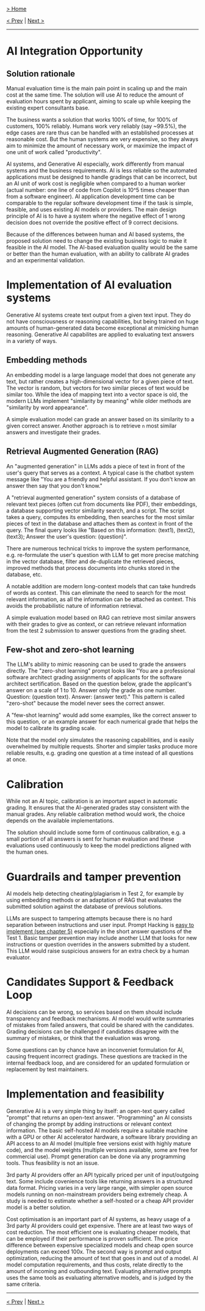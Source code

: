 [> Home](../readme.md)

[< Prev](../3.Requirements/non-functional-requirements.md)  |  [Next >](../4.Prolem-background/legacy-system-challenges.md)

---

# AI Integration Opportunity


## Solution rationale

Manual evaluation time is the main pain point in scaling up and the main cost at the same time. The solution will use AI to reduce the amount of evaluation hours spent by applicant, aiming to scale up while keeping the existing expert consultants base. 

The business wants a solution that works 100% of time, for 100% of customers, 100% reliably. Humans work very reliably (say ~99.5%), the edge cases are rare thus can be handled with an established processes at reasonable cost. But the human systems are very expensive, so they always aim to minimize the amount of necessary work, or maximize the impact of one unit of work called "productivity".

AI systems, and Generative AI especially, work differently from manual systems and the business requirements. AI is less reliable so the automated applications must be designed to handle gradings that can be incorrect, but an AI unit of work cost is negligible when compared to a human worker (actual number: one line of code from Copilot is 10^5 times cheaper than from a software engineer). AI application development time can be comparable to the regular software development time if the task is simple, feasible, and uses existing AI models or providers. The main design principle of AI is to have a system where the negative effect of 1 wrong decision does not override the positive effect of 9 correct decisions.

Because of the differences between human and AI based systems, the proposed solution need to change the existing business logic to make it feasible in the AI model. The AI-based evaluation quality would be the same or better than the human evaluation, with an ability to calibrate AI grades and an experimental validation.


# Implementation of AI evaluation systems

Generative AI systems create text output from a given text input. They do not have consciousness or reasoning capabilities, but being trained on huge amounts of human-generated data become exceptional at mimicking human reasoning. Generative AI capabilites are applied to evaluating text answers in a variety of ways.


## Embedding methods

An embedding model is a large language model that does not generate any text, but rather creates a high-dimensional vector for a given piece of text. The vector is random, but vectors for two similar pieces of text would be similar too. While the idea of mapping text into a vector space is old, the modern LLMs implement "similarity by meaning" while older methods are "similarity by word appearance".

A simple evaluation model can grade an answer based on its similarity to a given correct answer. Another approach is to retrieve `n` most similar answers and investigate their grades.


## Retrieval Augmented Generation (RAG)

An "augmented generation" in LLMs adds a piece of text in front of the user's query that serves as a context. A typical case is the chatbot system message like "You are a friendly and helpful assistant. If you don't know an answer then say that you don't know." 

A "retrieval augmented generation" system consists of a database of relevant text pieces (often cut from documents like PDF), their embeddings, a database supporting vector similarity search, and a script. The script takes a query, computes its embedding, then searches for the most similar pieces of text in the database and attaches them as context in front of the query. The final query looks like "Based on this information: (text1), (text2), (text3); Answer the user's question: (question)".

There are numerous technical tricks to improve the system performance, e.g. re-formulate the user's question with LLM to get more precise matching in the vector database, filter and de-duplicate the retrieved pieces, improved methods that process documents into chunks stored in the database, etc.

A notable addition are modern long-context models that can take hundreds of words as context. This can eliminate the need to search for the most relevant information, as all the information can be attached as context. This avoids the probabilistic nature of information retrieval.

A simple evaluation model based on RAG can retrieve most similar answers with their grades to give as context, or can retrieve relevant information from the test 2 submission to answer questions from the grading sheet.


## Few-shot and zero-shot learning

The LLM's ability to mimic reasoning can be used to grade the answers directly. The "zero-shot learning" prompt looks like "You are a professional software architect grading assignments of applicants for the software architect sertification. Based on the question below, grade the applicant's answer on a scale of 1 to 10. Answer only the grade as one number. Question: (question text). Answer: (answer text)." This pattern is called "zero-shot" because the model never sees the correct answer.

A "few-shot learning" would add some examples, like the correct answer to this question, or an example answer for each numerical grade that helps the model to calibrate its grading scale.

Note that the model only simulates the reasoning capabilities, and is easily overwhelmed by multiple requests. Shorter and simpler tasks produce more reliable results, e.g. grading one question at a time instead of all questions at once.


# Calibration

While not an AI topic, calibration is an important aspect in automatic grading. It ensures that the AI-generated grades stay consistent with the manual grades. Any reliable calibration method would work, the choice depends on the available implementations.

The solution should include some form of continuous calibration, e.g. a small portion of all answers is sent for human evaluation and these evaluations used continuously to keep the model predictions aligned with the human ones.


# Guardrails and tamper prevention

AI models help detecting cheating/plagiarism in Test 2, for example by using embedding methods or an adaptation of RAG that evaluates the submitted solution against the database of previous solutions.

LLMs are suspect to tampering attempts because there is no hard separation between instructions and user input. Prompt Hacking is [easy to implement (see chapter 5)](../references.md#llm-hacks) especially in the short answer questions of the Test 1. Basic tamper prevention may include another LLM that looks for new instructions or question overrides in the answers submitted by a student. This LLM would raise suspicious answers for an extra check by a human evaluator.


# Candidates Support & Feedback Loop

AI decisions can be wrong, so services based on them should include transparency and feedback mechanisms. AI model would write summaries of mistakes from failed answers, that could be shared with the candidates. Grading decisions can be challenged if candidates disagree with the summary of mistakes, or think that the evaluation was wrong.

Some questions can by chance have an inconveniet formulation for AI, causing frequent incorrect gradings. These questions are tracked in the internal feedback loop, and are considered for an updated formulation or replacement by test maintainers.


# Implementation and feasibility

Generative AI is a very simple thing by itself: an open-text query called "prompt" that returns an open-text answer. "Programming" an AI consists of changing the prompt by adding instructions or relevant context information. The basic self-hosted AI models require a suitable machine with a GPU or other AI accelerator hardware, a software library providing an API access to an AI model (multiple free versions exist with highly mature code), and the model weights (multiple versions available, some are free for commercial use). Prompt generation can be done via any programming tools. Thus feasibility is not an issue.

3rd party AI providers offer an API typically priced per unit of input/outgoing text. Some include covenience tools like returning answers in a structured data format. Pricing varies in a very large range, with simpler open source models running on non-mainstream providers being extremely cheap. A study is needed to estimate whether a self-hosted or a cheap API provider model is a better solution.


Cost optimisation is an important part of AI systems, as heavy usage of a 3rd party AI providers could get expensive. There are at least two ways of cost reduction. The most efficient one is evaluating cheaper models, that can be employed if their performance is proven sufficient. The price difference between expensive specialized models and cheap open source deployments can exceed 100x. The second way is prompt and output optimization, reducing the amount of text that goes in and out of a model. AI model computation requirements, and thus costs, relate directly to the amount of incoming and outbounding text. Evaluating alternative prompts uses the same tools as evaluating alternative models, and is judged by the same criteria.



---

[< Prev](../3.Requirements/non-functional-requirements.md)  |  [Next >](../4.Prolem-background/legacy-system-challenges.md)

